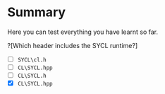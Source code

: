 # Summary

Here you can test everything you have learnt so far.

?[Which header includes the SYCL runtime?]
-[ ] `SYCL\cl.h`
-[ ] `CL\SYCL.hpp`
-[ ] `CL\SYCL.h`
-[x] `CL\SYCL.hpp`